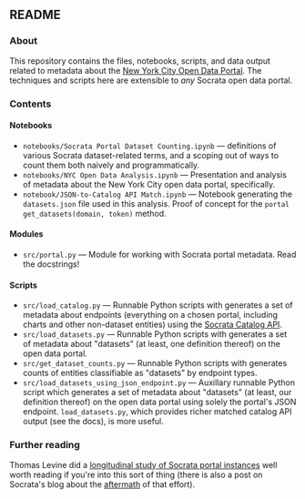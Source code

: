 ## README

### About

This repository contains the files, notebooks, scripts, and data output related to metadata about the [New York City
Open Data Portal](https://nycopendata.socrata.com/). The techniques and scripts here are extensible to *any*
Socrata open data portal.

### Contents

#### Notebooks

* `notebooks/Socrata Portal Dataset Counting.ipynb` &mdash; definitions of various Socrata dataset-related terms, and a
scoping out of ways to count them both naively and programmatically.
* `notebooks/NYC Open Data Analysis.ipynb` &mdash; Presentation and analysis of metadata about the New York City open data
portal, specifically.
* `notebook/JSON-to-Catalog API Match.ipynb` &mdash; Notebook generating the `datasets.json` file used in this
analysis. Proof of concept for the `portal` `get_datasets(domain, token)` method.

#### Modules

* `src/portal.py` &mdash; Module for working with Socrata portal metadata. Read the docstrings!

#### Scripts

* `src/load_catalog.py` &mdash; Runnable Python scripts with generates a set of metadata about endpoints (everything
on a chosen portal, including charts and other non-dataset entities) using the [Socrata Catalog API](http://labs.socrata.com/docs/search.html).
* `src/load_datasets.py` &mdash; Runnable Python scripts with generates a set of metadata about "datasets" (at
least, one definition thereof) on the open data portal.
* `src/get_dataset_counts.py` &mdash; Runnable Python scripts with generates counts of entities classifiable as
"datasets" by endpoint types.
* `src/load_datasets_using_json_endpoint.py` &mdash; Auxillary runnable Python script which generates a set of
metadata about "datasets" (at least, our definition thereof) on the open data portal using solely the portal's JSON
endpoint. `load_datasets.py`, which provides richer matched catalog API output (see the docs), is more useful.

### Further reading

Thomas Levine did a [longitudinal study of Socrata portal instances](https://thomaslevine.com/!/socrata-summary/)
well worth reading if you're into this sort of thing (there is also a post on Socrata's blog about the [aftermath](https://socrata.com/blog/my-visit-to-socrata-and-data-analysis-about-data-analysis/)
of that effort).
